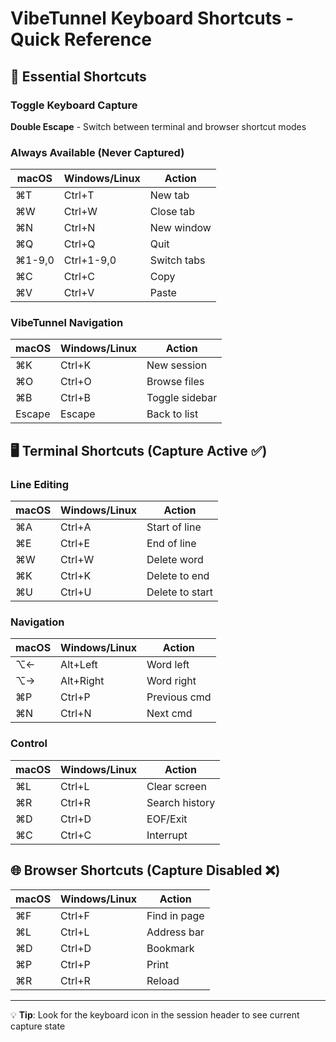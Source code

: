 # VibeTunnel Keyboard Shortcuts - Quick Reference

## 🎯 Essential Shortcuts

### Toggle Keyboard Capture
**Double Escape** - Switch between terminal and browser shortcut modes

### Always Available (Never Captured)
| macOS | Windows/Linux | Action |
|-------|---------------|--------|
| ⌘T | Ctrl+T | New tab |
| ⌘W | Ctrl+W | Close tab |
| ⌘N | Ctrl+N | New window |
| ⌘Q | Ctrl+Q | Quit |
| ⌘1-9,0 | Ctrl+1-9,0 | Switch tabs |
| ⌘C | Ctrl+C | Copy |
| ⌘V | Ctrl+V | Paste |

### VibeTunnel Navigation
| macOS | Windows/Linux | Action |
|-------|---------------|--------|
| ⌘K | Ctrl+K | New session |
| ⌘O | Ctrl+O | Browse files |
| ⌘B | Ctrl+B | Toggle sidebar |
| Escape | Escape | Back to list |

## 🖥️ Terminal Shortcuts (Capture Active ✅)

### Line Editing
| macOS | Windows/Linux | Action |
|-------|---------------|--------|
| ⌘A | Ctrl+A | Start of line |
| ⌘E | Ctrl+E | End of line |
| ⌘W | Ctrl+W | Delete word |
| ⌘K | Ctrl+K | Delete to end |
| ⌘U | Ctrl+U | Delete to start |

### Navigation
| macOS | Windows/Linux | Action |
|-------|---------------|--------|
| ⌥← | Alt+Left | Word left |
| ⌥→ | Alt+Right | Word right |
| ⌘P | Ctrl+P | Previous cmd |
| ⌘N | Ctrl+N | Next cmd |

### Control
| macOS | Windows/Linux | Action |
|-------|---------------|--------|
| ⌘L | Ctrl+L | Clear screen |
| ⌘R | Ctrl+R | Search history |
| ⌘D | Ctrl+D | EOF/Exit |
| ⌘C | Ctrl+C | Interrupt |

## 🌐 Browser Shortcuts (Capture Disabled ❌)

| macOS | Windows/Linux | Action |
|-------|---------------|--------|
| ⌘F | Ctrl+F | Find in page |
| ⌘L | Ctrl+L | Address bar |
| ⌘D | Ctrl+D | Bookmark |
| ⌘P | Ctrl+P | Print |
| ⌘R | Ctrl+R | Reload |

---
💡 **Tip**: Look for the keyboard icon in the session header to see current capture state